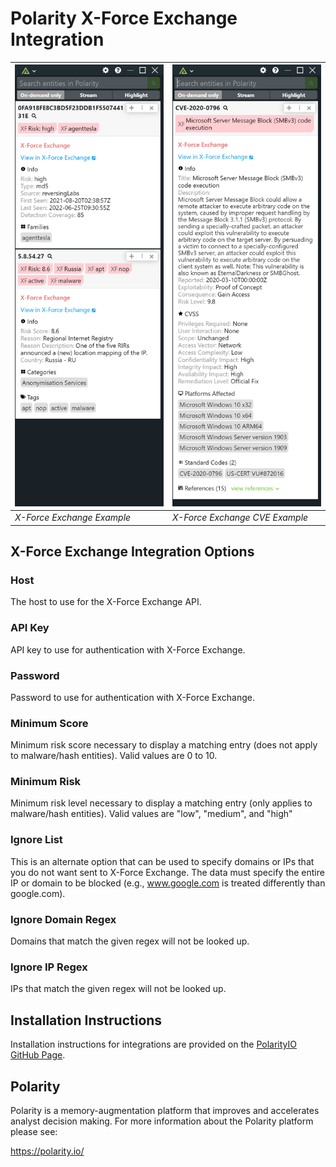 # Polarity X-Force Exchange Integration

| ![image](./assets/overlay.png) | ![image](./assets/cve.png) |
|---|---|
|*X-Force Exchange Example*|*X-Force Exchange CVE Example*|

## X-Force Exchange Integration Options

### Host

The host to use for the X-Force Exchange API.

### API Key

API key to use for authentication with X-Force Exchange.

### Password

Password to use for authentication with X-Force Exchange.

### Minimum Score

Minimum risk score necessary to display a matching entry (does not apply to malware/hash entities). Valid values are 0 to 10.

### Minimum Risk

Minimum risk level necessary to display a matching entry (only applies to malware/hash entities). Valid values are "low", "medium", and "high"

### Ignore List

This is an alternate option that can be used to specify domains or IPs that you do not want sent to X-Force Exchange. The data must specify the entire IP or domain to be blocked (e.g., www.google.com is treated differently than google.com).

### Ignore Domain Regex

Domains that match the given regex will not be looked up.

### Ignore IP Regex

IPs that match the given regex will not be looked up.

## Installation Instructions

Installation instructions for integrations are provided on the [PolarityIO GitHub Page](https://polarityio.github.io/).

## Polarity

Polarity is a memory-augmentation platform that improves and accelerates analyst decision making.  For more information about the Polarity platform please see: 

https://polarity.io/
